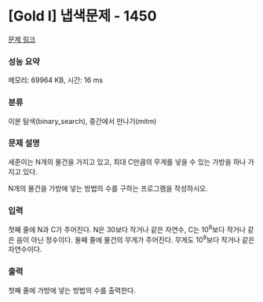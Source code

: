 # [Gold I] 냅색문제 - 1450 

[문제 링크](https://www.acmicpc.net/problem/1450) 

### 성능 요약

메모리: 69964 KB, 시간: 16 ms

### 분류

이분 탐색(binary_search), 중간에서 만나기(mitm)

### 문제 설명

<p>세준이는 N개의 물건을 가지고 있고, 최대 C만큼의 무게를 넣을 수 있는 가방을 하나 가지고 있다.</p>

<p>N개의 물건을 가방에 넣는 방법의 수를 구하는 프로그램을 작성하시오.</p>

### 입력 

 <p>첫째 줄에 N과 C가 주어진다. N은 30보다 작거나 같은 자연수, C는 10<sup>9</sup>보다 작거나 같은 음이 아닌 정수이다. 둘째 줄에 물건의 무게가 주어진다. 무게도 10<sup>9</sup>보다 작거나 같은 자연수이다.</p>

### 출력 

 <p>첫째 줄에 가방에 넣는 방법의 수를 출력한다.</p>

